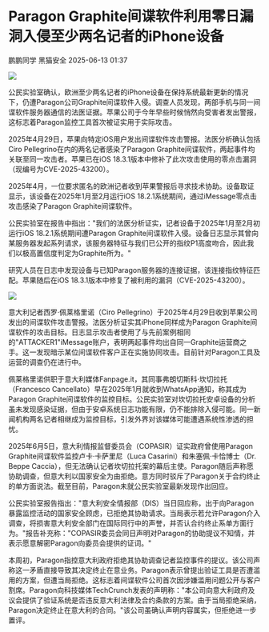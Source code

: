 #  Paragon Graphite间谍软件利用零日漏洞入侵至少两名记者的iPhone设备  
鹏鹏同学  黑猫安全   2025-06-13 01:37  
  
![](https://mmbiz.qpic.cn/sz_mmbiz_png/8dBEfDPEce9dic6O6aPVzo6mXgCsSjibibTPZwVx2VPgrFWyic58G0ytxVPnYVn86vV1BibWV4eLGzvO1SfWjxzzkqw/640?wx_fmt=png&from=appmsg "")  
  
公民实验室确认，欧洲至少两名记者的iPhone设备在保持系统最新更新的情况下，仍遭Paragon公司Graphite间谍软件入侵。调查人员发现，两部手机与同一间谍软件服务器通信的法医证据。苹果公司于今年早些时候悄然向受害者发出警报，这标志着Paragon监控工具首次被证实用于实际攻击。  
  
2025年4月29日，苹果向特定iOS用户发出间谍软件攻击警报。法医分析确认包括Ciro Pellegrino在内的两名记者感染了Paragon Graphite间谍软件，两起事件均关联至同一攻击者。苹果已在iOS 18.3.1版本中修补了此次攻击使用的零点击漏洞（现编号为CVE-2025-43200）。  
  
2025年4月，一位要求匿名的欧洲记者收到苹果警报后寻求技术协助。设备取证显示，该设备在2025年1月至2月运行iOS 18.2.1系统期间，通过iMessage零点击攻击感染了Paragon Graphite间谍软件。  
  
公民实验室在报告中指出："我们的法医分析证实，记者设备于2025年1月至2月初运行iOS 18.2.1系统期间遭Paragon Graphite间谍软件入侵。设备日志显示其曾向某服务器发起系列请求，该服务器特征与我们已公开的指纹P1高度吻合，因此我们以极高置信度判定为Graphite所为。"  
  
研究人员在日志中发现设备与已知Paragon服务器的连接证据，该连接指纹特征匹配。苹果随后在iOS 18.3.1版本中修复了被利用的漏洞（CVE-2025-43200）。  
  
![](https://mmbiz.qpic.cn/sz_mmbiz_png/8dBEfDPEce9dic6O6aPVzo6mXgCsSjibibT06WDnicpoEl4UibuibuzsmzlibpRA6ic77viaa4XMuiazsnfhWh3fiajd9zQTA/640?wx_fmt=png&from=appmsg "")  
  
意大利记者西罗·佩莱格里诺（Ciro Pellegrino）于2025年4月29日收到苹果公司发出的间谍软件攻击警报。法医分析证实其iPhone同样成为Paragon Graphite间谍软件的攻击目标。日志显示攻击者使用了与先前案例相同的"ATTACKER1"iMessage账户，表明两起事件均出自同一Graphite运营商之手。这一发现暗示某位间谍软件客户正在实施协同攻击。目前针对Paragon工具及运营的调查仍在进行中。  
  
佩莱格里诺供职于意大利媒体Fanpage.it，其同事弗朗切斯科·坎切拉托（Francesco Cancellato）早在2025年1月就收到WhatsApp通知，称其成为Paragon Graphite间谍软件的监控目标。公民实验室对坎切拉托安卓设备的分析虽未发现感染证据，但由于安卓系统日志功能有限，仍不能排除入侵可能。同一新闻机构两名记者相继成为监控目标，引发外界对该媒体可能遭遇系统性渗透的担忧。  
  
2025年6月5日，意大利情报监督委员会（COPASIR）证实政府曾使用Paragon Graphite间谍软件监控卢卡·卡萨里尼（Luca Casarini）和朱塞佩·卡恰博士（Dr. Beppe Caccia），但无法确认记者坎切拉托案的幕后主使。Paragon随后声称愿协助调查，但意大利以国家安全为由拒绝。意方同时驳斥了Paragon关于合约终止的单方面说法。截至目前，Paragon未就公民实验室最新发现作出回应。  
  
公民实验室报告指出："意大利安全情报部（DIS）当日回应称，出于向Paragon暴露监控活动的国家安全顾虑，已拒绝其协助请求。当局表示若允许Paragon介入调查，将损害意大利安全部门在国际同行中的声誉，并否认合约终止系单方面行为。"报告补充称："COPASIR委员会同日声明对Paragon的协助提议不知情，并表示愿意解密Paragon向委员会提供的证词。"  
  
本周初，Paragon指控意大利政府拒绝其协助调查记者监控事件的提议。该公司声称这一矛盾直接导致其决定终止在意业务。Paragon表示曾提出验证工具是否遭滥用的方案，但遭当局拒绝。这标志着间谍软件公司首次因涉嫌滥用问题公开与客户割席。Paragon向科技媒体TechCrunch发表的声明称："本公司向意大利政府及议会提供了验证系统是否违反意大利法律及合约条款的方案。由于当局拒绝采纳，Paragon决定终止在意大利的合同。"该公司虽确认声明内容属实，但拒绝进一步置评。  
  
  
